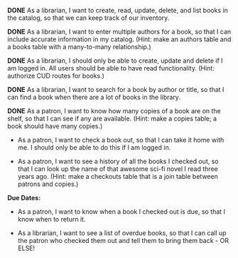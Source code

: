 **DONE** As a librarian, I want to create, read, update, delete, and list books in the catalog, so that we can keep track of our inventory. 

**DONE** As a librarian, I want to enter multiple authors for a book, so that I can include accurate information in my catalog. (Hint: make an authors table and a books table with a many-to-many relationship.)  

**DONE** As a librarian, I should only be able to create, update and delete if I am logged in. All users should be able to have read functionality. (Hint: authorize CUD routes for books.)  

**DONE** As a librarian, I want to search for a book by author or title, so that I can find a book when there are a lot of books in the library.  

**DONE** As a patron, I want to know how many copies of a book are on the shelf, so that I can see if any are available. (Hint: make a copies table; a book should have many copies.)

* As a patron, I want to check a book out, so that I can take it home with me. I should only be able to do this if I am logged in.  

* As a patron, I want to see a history of all the books I checked out, so that I can look up the name of that awesome sci-fi novel I read three years ago. (Hint: make a checkouts table that is a join table between patrons and copies.)  

**Due Dates:**

* As a patron, I want to know when a book I checked out is due, so that I know when to return it.  

* As a librarian, I want to see a list of overdue books, so that I can call up the patron who checked them out and tell them to bring them back - OR ELSE!